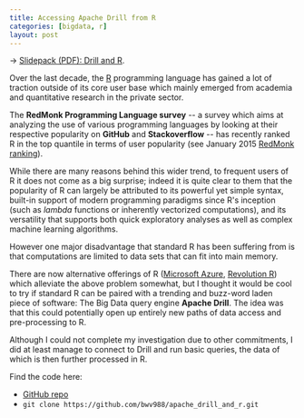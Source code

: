```yaml
---
title: Accessing Apache Drill from R
categories: [bigdata, r]
layout: post
---
```


&rarr; [Slidepack (PDF): Drill and R](https://github.com/bwv988/apache_drill_and_r/raw/master/apache_drill.pdf).

Over the last decade, the [R](http://www.r-project.org/) programming language has gained a lot of traction outside of its core user base which mainly emerged from academia and quantitative research in the private sector.

The **RedMonk Programming Language survey** -- a survey which aims at analyzing the use of various programming languages by looking at their respective popularity on **GitHub** and **Stackoverflow** -- has recently ranked R in the top quantile in terms of user popularity (see January 2015 [RedMonk ranking](https://redmonk.com/sogrady/2015/01/14/language-rankings-1-15/)).

While there are many reasons behind this wider trend, to frequent users of R it does not come as a big surprise; indeed it is quite clear to them that the popularity of R can largely be attributed to its powerful yet simple syntax, built-in support of modern programming paradigms since R's inception (such as _lambda_ functions or inherently vectorized computations), and its versatility that supports both quick exploratory analyses as well as complex machine learning algorithms.

However one major disadvantage that standard R has been suffering from is that computations are limited to data sets that can fit into main memory.

There are now alternative offerings of R ([Microsoft Azure](http://azure.microsoft.com/en-us/), [Revolution R](http://www.revolutionanalytics.com/)) which alleviate the above problem somewhat, but I thought it would be cool to try if standard R can be paired with a trending and buzz-word laden piece of software: The Big Data query engine **Apache Drill**. The idea was that this could potentially open up entirely new paths of data access and pre-processing to R.

Although I could not complete my investigation due to other commitments, I did at least manage to connect to Drill and run basic queries, the data of which is then further processed in R.

Find the code here:

* [GitHub repo](https://github.com/bwv988/apache_drill_and_r)
* `git clone https://github.com/bwv988/apache_drill_and_r.git`
